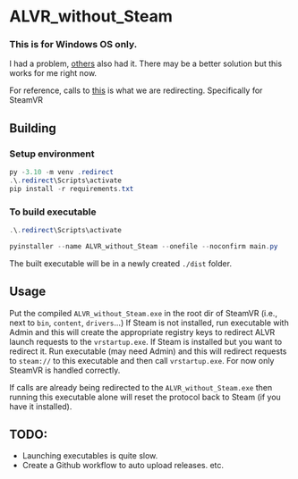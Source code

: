 # ALVR_without_Steam

### This is for Windows OS only.

I had a problem, [others](https://github.com/alvr-org/ALVR/issues/2412) also had it. There may be a better solution but this works for me right now.

For reference, calls to [this](https://developer.valvesoftware.com/wiki/Steam_browser_protocol) is what we are redirecting. Specifically for SteamVR

## Building

### Setup environment
```PowerShell
py -3.10 -m venv .redirect
.\.redirect\Scripts\activate
pip install -r requirements.txt
```

### To build executable
```Powershell
.\.redirect\Scripts\activate

pyinstaller --name ALVR_without_Steam --onefile --noconfirm main.py
```
The built executable will be in a newly created `./dist` folder.

## Usage

Put the compiled `ALVR_without_Steam.exe` in the root dir of SteamVR (i.e., next to `bin`, `content`, `drivers`...)
If Steam is not installed, run executable with Admin and this will create the appropriate registry keys to redirect ALVR launch requests to the `vrstartup.exe`.
If Steam is installed but you want to redirect it. Run executable (may need Admin) and this will redirect requests to `steam://` to this executable and then call `vrstartup.exe`.
For now only SteamVR is handled correctly.

If calls are already being redirected to the `ALVR_without_Steam.exe` then running this executable alone will reset the protocol back to Steam (if you have it installed).

## TODO:
- Launching executables is quite slow.
- Create a Github workflow to auto upload releases. etc.
